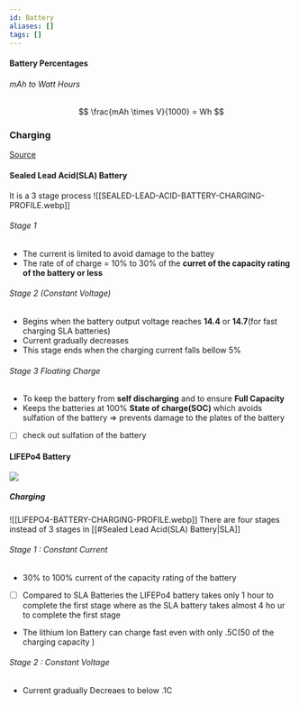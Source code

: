 ```yaml
---
id: Battery
aliases: []
tags: []
---
```


#### Battery Percentages

###### mAh to Watt Hours

$$
\frac{mAh \times V}{1000} = Wh
$$

### Charging

[Source](https://www.power-sonic.com/blog/how-to-charge-lithium-iron-phosphate-lifepo4-batteries/)

#### Sealed Lead Acid(SLA) Battery

It is a 3 stage process
![[SEALED-LEAD-ACID-BATTERY-CHARGING-PROFILE.webp]]

###### Stage 1

- The current is limited to avoid damage to the battey
- The rate of of charge = $10\%$ to $30\%$ of the **curret of the capacity rating of the battery or less**

###### Stage 2 (Constant Voltage)

- Begins when the battery output voltage reaches **14.4** or **14.7**(for fast charging SLA batteries)
- Current gradually decreases
- This stage ends when the charging current falls bellow $5\%$

###### Stage 3 Floating Charge

- To keep the battery from **self discharging** and to ensure **Full Capacity**
- Keeps the batteries at $100\%$ **State of charge(SOC)** which avoids sulfation of the battery => prevents damage to the plates of the battery
- [ ] check out sulfation of the battery

#### LIFEPo4 Battery

![](https://www.renogy.com/product_images/uploaded_images/image-3-charging-parameters-chart.jpg)

##### Charging

![[LIFEPO4-BATTERY-CHARGING-PROFILE.webp]]
There are four stages instead of 3 stages in [[#Sealed Lead Acid(SLA) Battery|SLA]]

###### Stage 1 : Constant Current

- $30\%$ to $100\%$ current of the capacity rating of the battery
- [ ] Compared to SLA Batteries the LIFEPo4 battery takes only 1 hour to complete the first stage where as the SLA battery takes almost 4 ho ur to complete the first stage

- The lithium Ion Battery can charge fast even with only .5C($50%$ of the charging capacity )

###### Stage 2 : Constant Voltage

- Current gradually Decreaes to below .1C
